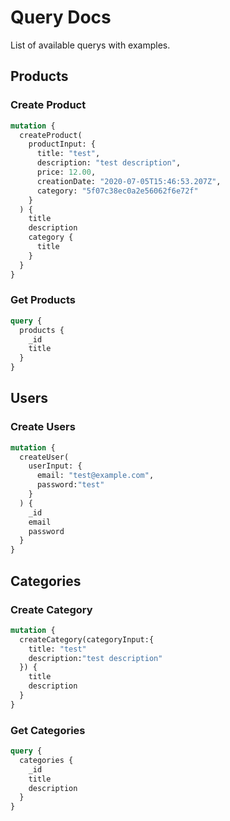 # Query Docs

List of available querys with examples.

## Products

### Create Product

```graphql
mutation {
  createProduct(
    productInput: {
      title: "test",
      description: "test description",
      price: 12.00,
      creationDate: "2020-07-05T15:46:53.207Z",
      category: "5f07c38ec0a2e56062f6e72f"
    }
  ) {
    title
  	description
   	category {
      title
    }
  } 
}
```

### Get Products

```graphql
query {
  products {
    _id
    title
  }
}
```

## Users

### Create Users

```graphql
mutation {
  createUser(
    userInput: {
      email: "test@example.com",
      password:"test"
    }
  ) {
    _id
    email
    password
  } 
}
```

## Categories

### Create Category

```graphql
mutation {
  createCategory(categoryInput:{
    title: "test"
    description:"test description"
  }) {
    title
    description
  }
}
```

### Get Categories

```graphql
query {
  categories {
    _id
    title
    description
  }
}
```